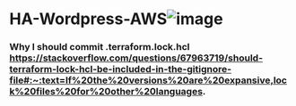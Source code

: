 # HA-Wordpress-AWS![image](https://user-images.githubusercontent.com/30182363/158655582-21b90a46-a229-473c-becd-baf34660e367.png)
### Why I should commit .terraform.lock.hcl https://stackoverflow.com/questions/67963719/should-terraform-lock-hcl-be-included-in-the-gitignore-file#:~:text=If%20the%20versions%20are%20expansive,lock%20files%20for%20other%20languages.
